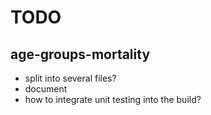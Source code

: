 # TODO

## age-groups-mortality

- split into several files?
- document
- how to integrate unit testing into the build?